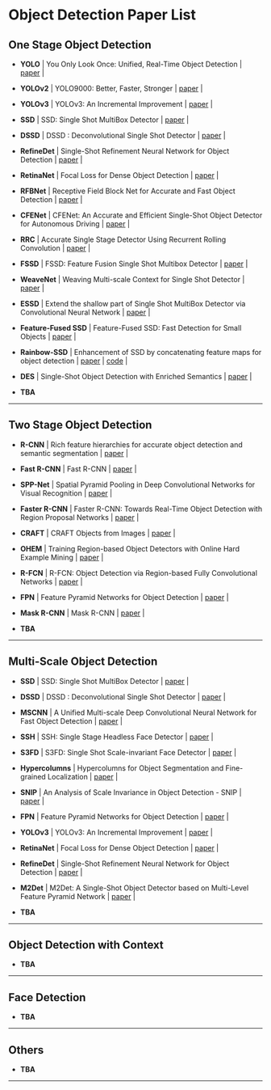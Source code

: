 # Object Detection Paper List

## One Stage Object Detection

* **YOLO** | You Only Look Once: Unified, Real-Time Object Detection | [paper](https://arxiv.org/abs/1506.02640) |

* **YOLOv2** | YOLO9000: Better, Faster, Stronger | [paper](https://arxiv.org/abs/1612.08242) |

* **YOLOv3** | YOLOv3: An Incremental Improvement | [paper](https://arxiv.org/abs/1804.02767) |

* **SSD** | SSD: Single Shot MultiBox Detector | [paper](https://arxiv.org/abs/1512.02325) |

* **DSSD** | DSSD : Deconvolutional Single Shot Detector | [paper](https://arxiv.org/abs/1701.06659) |

* **RefineDet** | Single-Shot Refinement Neural Network for Object Detection | [paper](https://arxiv.org/abs/1711.06897) |

* **RetinaNet** | Focal Loss for Dense Object Detection | [paper](https://arxiv.org/abs/1708.02002) |

* **RFBNet** | Receptive Field Block Net for Accurate and Fast Object Detection | [paper](https://arxiv.org/abs/1711.07767) |

* **CFENet** | CFENet: An Accurate and Efficient Single-Shot Object Detector for Autonomous Driving | [paper](https://arxiv.org/abs/1806.09790) |

* **RRC** | Accurate Single Stage Detector Using Recurrent Rolling Convolution | [paper](https://arxiv.org/abs/1704.05776) | 

* **FSSD** | FSSD: Feature Fusion Single Shot Multibox Detector | [paper](https://arxiv.org/abs/1712.00960) |

* **WeaveNet** | Weaving Multi-scale Context for Single Shot Detector | [paper](https://arxiv.org/abs/1712.03149) |

* **ESSD** | Extend the shallow part of Single Shot MultiBox Detector via Convolutional Neural Network | [paper](https://arxiv.org/abs/1801.05918) |

* **Feature-Fused SSD** | Feature-Fused SSD: Fast Detection for Small Objects | [paper](https://arxiv.org/abs/1709.05054) |

* **Rainbow-SSD** | Enhancement of SSD by concatenating feature maps for object detection | [paper](https://arxiv.org/abs/1705.09587) | [code](https://github.com/soo89/Rainbow-SSD) |

* **DES** | Single-Shot Object Detection with Enriched Semantics | [paper](https://arxiv.org/abs/1712.00433) |

* **TBA**

----

## Two Stage Object Detection

* **R-CNN** | Rich feature hierarchies for accurate object detection and semantic segmentation | [paper](https://arxiv.org/abs/1311.2524) |

* **Fast R-CNN** | Fast R-CNN | [paper](https://arxiv.org/abs/1504.08083) |

* **SPP-Net** | Spatial Pyramid Pooling in Deep Convolutional Networks for Visual Recognition | [paper](https://arxiv.org/abs/1406.4729) |

* **Faster R-CNN** | Faster R-CNN: Towards Real-Time Object Detection with Region Proposal Networks | [paper](https://arxiv.org/abs/1506.01497) |

* **CRAFT** | CRAFT Objects from Images | [paper](https://arxiv.org/abs/1604.03239) |

* **OHEM** | Training Region-based Object Detectors with Online Hard Example Mining | [paper](https://arxiv.org/abs/1604.03540) |

* **R-FCN** | R-FCN: Object Detection via Region-based Fully Convolutional Networks | [paper](http://arxiv.org/abs/1605.06409) |

* **FPN** | Feature Pyramid Networks for Object Detection | [paper](https://arxiv.org/abs/1612.03144) |

* **Mask R-CNN** | Mask R-CNN | [paper](https://arxiv.org/abs/1703.06870) |

* **TBA**

----

## Multi-Scale Object Detection

* **SSD** | SSD: Single Shot MultiBox Detector | [paper](https://arxiv.org/abs/1512.02325) |

* **DSSD** | DSSD : Deconvolutional Single Shot Detector | [paper](https://arxiv.org/abs/1701.06659) |

* **MSCNN** | A Unified Multi-scale Deep Convolutional Neural Network for Fast Object Detection | [paper](https://arxiv.org/abs/1607.07155) |

* **SSH** | SSH: Single Stage Headless Face Detector | [paper](https://arxiv.org/abs/1708.03979) |

* **S3FD** | S3FD: Single Shot Scale-invariant Face Detector | [paper](https://arxiv.org/abs/1708.05237) |

* **Hypercolumns** | Hypercolumns for Object Segmentation and Fine-grained Localization | [paper](https://arxiv.org/abs/1411.5752) |

* **SNIP** | An Analysis of Scale Invariance in Object Detection - SNIP | [paper](https://arxiv.org/abs/1711.08189) |

* **FPN** | Feature Pyramid Networks for Object Detection | [paper](https://arxiv.org/abs/1612.03144) |

* **YOLOv3** | YOLOv3: An Incremental Improvement | [paper](https://arxiv.org/abs/1804.02767) |

* **RetinaNet** | Focal Loss for Dense Object Detection | [paper](https://arxiv.org/abs/1708.02002) |

* **RefineDet** | Single-Shot Refinement Neural Network for Object Detection | [paper](https://arxiv.org/abs/1711.06897) |

* **M2Det** | M2Det: A Single-Shot Object Detector based on Multi-Level Feature Pyramid Network | [paper](https://arxiv.org/abs/1811.04533) |

* **TBA**

----

## Object Detection with Context

* **TBA**

----

## Face Detection

* **TBA**

----

## Others

* **TBA**

----

